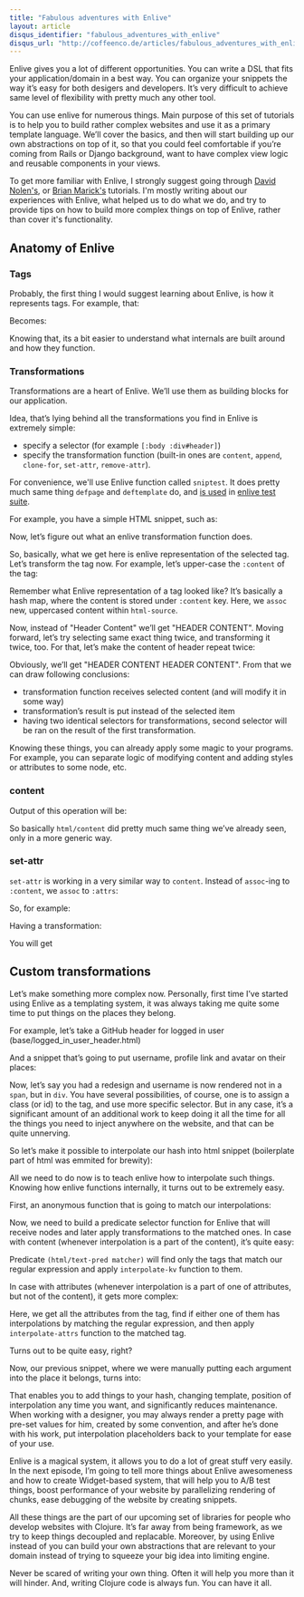 ```yaml
---
title: "Fabulous adventures with Enlive"
layout: article
disqus_identifier: "fabulous_adventures_with_enlive"
disqus_url: "http://coffeenco.de/articles/fabulous_adventures_with_enlive.html"
---
```


Enlive gives you a lot of different opportunities. You can write a DSL that fits your application/domain in a best way. You can organize your snippets the way it’s easy for both desigers and developers. It’s very difficult to achieve same level of flexibility with pretty much any other tool.

You can use enlive for numerous things. Main purpose of this set of tutorials is to help you to build rather complex websites and use it as a primary template language. We’ll cover the basics, and then will start building up our own abstractions on top of it, so that you could feel comfortable if you’re coming from Rails or Django background, want to have complex view logic and reusable components in your views.

To get more familiar with Enlive, I strongly suggest going through [David Nolen's](https://github.com/swannodette/enlive-tutorial/), or [Brian Marick's](https://github.com/cgrand/enlive/wiki/Table-and-Layout-Tutorial,-Part-1:-The-Goal) tutorials. I'm mostly writing about our experiences with Enlive, what helped us to do what we do, and try to provide tips on how to build more complex things on top of Enlive, rather than cover it's functionality.

## Anatomy of Enlive

### Tags

Probably, the first thing I would suggest learning about Enlive, is how it represents tags. For example, that:

<script src="https://gist.github.com/f3efb8b520ffededae61.js?file=01.html"></script>

Becomes:

<script src="https://gist.github.com/f3efb8b520ffededae61.js?file=02.clj"></script>


Knowing that, its a bit easier to understand what internals are built around and how they function.

### Transformations

Transformations are a heart of Enlive. We’ll use them as building blocks for our application.

Idea, that’s lying behind all the transformations you find in Enlive is extremely simple:

  * specify a selector (for example `[:body :div#header]`)
  * specify the transformation function (built-in ones are `content`, `append`, `clone-for`, `set-attr`, `remove-attr`).

For convenience, we'll use Enlive function called `sniptest`. It does pretty much same thing `defpage` and `deftemplate` do, and [is used](https://github.com/cgrand/enlive/blob/master/src/net/cgrand/enlive_html.clj#L911-L914) in [enlive test suite](https://github.com/cgrand/enlive/blob/master/test/net/cgrand/enlive_html/test.clj#L139-L143).

For example, you have a simple HTML snippet, such as:

<script src="https://gist.github.com/f3efb8b520ffededae61.js?file=03.html"></script>

Now, let’s figure out what an enlive transformation function does.

<script src="https://gist.github.com/f3efb8b520ffededae61.js?file=04.clj"></script>

So, basically, what we get here is enlive representation of the selected tag. Let’s transform the tag now. For example, let’s upper-case the `:content` of the tag:

<script src="https://gist.github.com/f3efb8b520ffededae61.js?file=05.clj"></script>

Remember what Enlive representation of a tag looked like? It’s basically a hash map, where the content is stored under `:content` key. Here, we `assoc` new, uppercased content within `html-source`.

Now, instead of "Header Content" we’ll get "HEADER CONTENT". Moving forward, let’s try selecting same exact thing twice, and transforming it twice, too. For that, let’s make the content of header repeat twice:

<script src="https://gist.github.com/f3efb8b520ffededae61.js?file=06.clj"></script>

Obviously, we’ll get "HEADER CONTENT HEADER CONTENT". From that we can draw following conclusions:

  * transformation function receives selected content (and will modify it in some way)
  * transformation’s result is put instead of the selected item
  * having two identical selectors for transformations, second selector will be ran on the result of the first transformation.

Knowing these things, you can already apply some magic to your programs. For example, you can separate logic of modifying content and adding styles or attributes to some node, etc.

### content

<script src="https://gist.github.com/f3efb8b520ffededae61.js?file=07.clj"></script>

Output of this operation will be:

<script src="https://gist.github.com/f3efb8b520ffededae61.js?file=08.html"></script>

So basically `html/content` did pretty much same thing we’ve already seen, only in a more generic way.

### set-attr

`set-attr` is working in a very similar way to `content`. Instead of `assoc`-ing to `:content`, we `assoc` to `:attrs`:

<script src="https://gist.github.com/f3efb8b520ffededae61.js?file=09.clj"></script>

So, for example:

<script src="https://gist.github.com/f3efb8b520ffededae61.js?file=10.clj"></script>

Having a transformation:

<script src="https://gist.github.com/f3efb8b520ffededae61.js?file=11.clj"></script>

You will get

<script src="https://gist.github.com/f3efb8b520ffededae61.js?file=12.clj"></script>

## Custom transformations

Let’s make something more complex now. Personally, first time I’ve started using Enlive as a templating system, it was always taking me quite some time to put things on the places they belong.

For example, let’s take a GitHub header for logged in user (base/logged_in_user_header.html)

<script src="https://gist.github.com/f3efb8b520ffededae61.js?file=13.html"></script>

And a snippet that’s going to put username, profile link and avatar on their places:

<script src="https://gist.github.com/f3efb8b520ffededae61.js?file=14.clj"></script>

Now, let’s say you had a redesign and username is now rendered not in a `span`, but in `div`. You have several possibilities, of course, one is to assign a class (or id) to the tag, and use more specific selector. But in any case, it’s a significant amount of an additional work to keep doing it all the time for all the things you need to inject anywhere on the website, and that can be quite unnerving.

So let’s make it possible to interpolate our hash into html snippet  (boilerplate part of html was emmited for brewity):

<script src="https://gist.github.com/f3efb8b520ffededae61.js?file=15.html"></script>

All we need to do now is to teach enlive how to interpolate such things. Knowing how enlive functions internally, it turns out to be extremely easy.

First, an anonymous function that is going to match our interpolations:

<script src="https://gist.github.com/f3efb8b520ffededae61.js?file=16.clj"></script>

Now, we need to build a predicate selector function for Enlive that will receive nodes and later apply transformations to the matched ones. In case with content (whenever interpolation is a part of the content), it’s quite easy:

<script src="https://gist.github.com/f3efb8b520ffededae61.js?file=17.clj"></script>

Predicate `(html/text-pred matcher)` will find only the tags that match our regular expression and apply `interpolate-kv` function to them.

In case with attributes (whenever interpolation is a part of one of attributes, but not of the content), it gets more complex:

<script src="https://gist.github.com/f3efb8b520ffededae61.js?file=18.clj"></script>

Here, we get all the attributes from the tag, find if either one of them has interpolations by matching the regular expression, and then apply `interpolate-attrs` function to the matched tag.

<script src="https://gist.github.com/f3efb8b520ffededae61.js?file=19.clj"></script>

Turns out to be quite easy, right?

Now, our previous snippet, where we were manually putting each argument into the place it belongs, turns into:

<script src="https://gist.github.com/f3efb8b520ffededae61.js?file=20.clj"></script>

That enables you to add things to your hash, changing template, position of interpolation any time you want, and significantly reduces maintenance. When working with a designer, you may always render a pretty page with pre-set values for him, created by some convention, and after he’s done with his work, put interpolation placeholders back to your template for ease of your use.

Enlive is a magical system, it allows you to do a lot of great stuff very easily. In the next episode, I’m going to tell more things about Enlive awesomeness and how to create Widget-based system, that will help you to A/B test things, boost performance of your website by parallelizing rendering of chunks, ease debugging of the website by creating snippets.

All these things are the part of our upcoming set of libraries for people who develop websites with Clojure. It’s far away from being framework, as we try to keep things decoupled and replacable. Moreover, by using Enlive instead of <name your favorite templating engine> you can build your own abstractions that are relevant to your domain instead of trying to squeeze your big idea into limiting engine.

Never be scared of writing your own thing. Often it will help you more than it will hinder. And, writing Clojure code is always fun. You can have it all.
